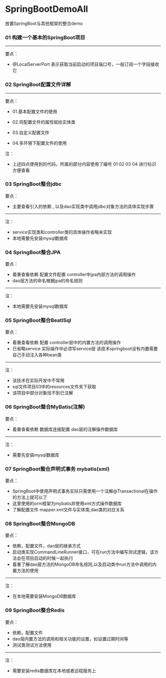 # SpringBootDemoAll
放置SpringBoot与其他框架的整合demo

### 01 构建一个基本的SpringBoot项目
---
要点：
* @LocalServerPort 表示获取当前启动的项目端口号，一般订阅一个字段接收它

### 02 SpringBoot配置文件详解
---
要点：
* 01.基本配置文件的使用

* 02.将配置文件的属性赋给实体类

* 03.自定义配置文件

* 04.多环境下配置文件的使用

注：
* 上述四点使用到的代码，所属的部分内容使用了编号 01 02 03 04 进行标识  方便查看

### 03 SpringBoot整合jdbc
要点：
* 主要查看引入的依赖 , 以及dao实现类中调用jdbc对象方法的具体实现步骤
---
注：
* service实现类和controller类的具体操作省略未实现
* 本地需要先安装mysql数据库

### 04 SpringBoot整合JPA
要点：
* 着重查看依赖 配置文件配置 controller中jpa内部方法的调用操作
* dao层方法的命名根据jpa的命名规则
---
注：
* 本地需要先安装mysql数据库

### 05 SpringBoot整合BeatlSql
要点：
* 着重查看依赖 配置 controller层中的内置方法的调用操作  
* 已省略service 实际操作中必须写service层 该技术springboot没有内置需要自己手动注入各种bean类 
---
注：
* 该技术在实际开发中不常用
* sql文件项目03中的resources文件夹下获取
* 该项目中部分对象找不到已注解

### 06 SpringBoot整合MyBatis(注解)
要点：
* 着重查看依赖 数据库连接配置 dao层的注解操作数据库
---
注：
* 需要先安装mysql数据库

### 07 SpringBoot整合声明式事务 mybatis(xml)
要点：
* SpringBoot中使用声明式事务实际只需使用一个注解@Transactional在操作的方法上就可以了  
* 这里使用的orm框架为mybatis并使用xml方式操作数据库 
* 了解配置文件 mapper.xml文件与实体类,dao类的对应关系

### 08 SpringBoot整合MongoDB
要点：
* 依赖，配置文件，dao层的继承方式
* 启动类实现CommandLineRunner接口，可在run方法中编写测试逻辑，该方法会在项目启动的时候一起执行
* 着重了解dao层方法的MongoDB命名规则,以及启动类中run方法中调用的内置方法的使用
---
注：
* 在本地需要安装MongoDB数据库

### 09 SpringBoot整合Redis
要点：
* 依赖，配置文件
* dao层内置方法的调用和相关功能的设置，如设置过期时间等
* 测试类测试方法使用
---
注：
* 需要安装redis数据库在本地或者远程服务上
